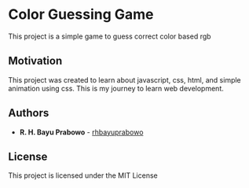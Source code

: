 # Color Guessing Game

This project is a simple game to guess correct color based rgb

## Motivation

This project was created to learn about javascript, css, html, and simple animation using css. This is my journey to learn web development.

## Authors

* **R. H. Bayu Prabowo** - [rhbayuprabowo](https://github.com/rhbayuprabowo)

## License

This project is licensed under the MIT License
